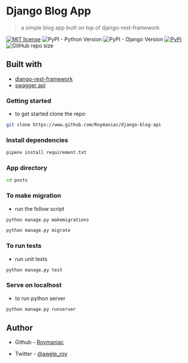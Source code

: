 # Django Blog App

> a simple blog app built on top of django-rest-framework

[![MIT license](https://img.shields.io/badge/License-MIT-blue.svg)](https://lbesson.mit-license.org/)
![PyPI - Python Version](https://img.shields.io/pypi/pyversions/django)
![PyPI - Django Version](https://img.shields.io/pypi/djversions/djangorestframework)
[![PyPi](https://badgen.net/badge/icon/pypi?icon=pypi&label)](https://https://pypi.org/)
![GitHub repo size](https://img.shields.io/github/repo-size/Roymaniac/django-blog-api)

## Built with

- [django-rest-framework](https://www.)
- [swagger api](https://www.openapis.org)

### Getting started

- to get started clone the repo

```bash
git clone https://www.github.com/Roymaniac/django-blog-api
```

### Install dependencies

``` bash
pipenv install requirement.txt
```

### App directory

```bash
cd posts
```

### To make migration

- run the follow script

```python
python manage.py makemigrations
```

```python
python manage.py migrate
```

### To run tests

- run unit tests

```python
python manage.py test
```

### Serve on localhost

- to run python server

```python
python manage.py runserver
```

## Author

- Github - [Roymaniac](https://www.github.com/Roymaniac)

- Twitter - [@awele_roy](https://www.twitter.com/awele_roy)
